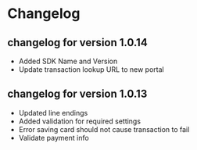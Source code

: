# Changelog

## changelog for version 1.0.14

- Added SDK Name and Version
- Update transaction lookup URL to new portal

## changelog for version 1.0.13

- Updated line endings
- Added validation for required settings
- Error saving card should not cause transaction to fail
- Validate payment info
